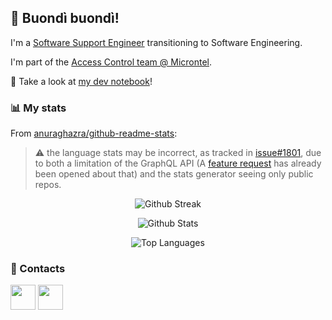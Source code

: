 ## 👋 Buondì buondì!

I'm a [Software Support Engineer](https://bestaccreditedcolleges.org/articles/software-support-engineer-roles-responsibilities-duties.html) transitioning to Software Engineering.

I'm part of the [Access Control team @ Microntel](https://www.microntel.com/en/solutions/access-control/). 

:memo: Take a look at [my dev notebook](https://sannae.github.io/the-notebook)!

<!--
<p align="left"> <img src="https://komarev.com/ghpvc/?username=sannae&label=Profile%20views&color=0e75b6&style=flat" alt="sannae" /> </p>

![visitors](https://visitor-badge.glitch.me/badge?page_id=sannae.sannae&left_color=grey&right_color=blue)
-->

### :bar_chart: My stats

From [anuraghazra/github-readme-stats](https://github.com/anuraghazra/github-readme-stats):

> :warning: the language stats may be incorrect, as tracked in [issue#1801](https://github.com/anuraghazra/github-readme-stats/issues/1801), due to both a limitation of the GraphQL API (A [feature request](https://github.com/orgs/community/discussions/18230) has already been opened about that) and the stats generator seeing only public repos.

<p align="center"><img alt="Github Streak" src="https://github-readme-streak-stats.herokuapp.com/?user=sannae&theme=dark" /></p>

<p align="center"><img alt="Github Stats" src="https://github-readme-stats.vercel.app/api?username=sannae&show_icons=true&count_private=true&theme=dark&include_all_commits=true&cache_seconds=1800"/></p>

<p align="center"><img alt="Top Languages" src="https://github-readme-stats.vercel.app/api/top-langs/?username=sannae&hide=matlab&langs_count=10&theme=dark&layout=compact"/></p>


### 📢 Contacts

[<img align="center" height="40" src="https://img.icons8.com/color/144/000000/linkedin.png"/>](https://www.linkedin.com/in/edoardosanna/)
[<img align="center" height="40" src="https://cdn.jsdelivr.net/npm/simple-icons@3.0.1/icons/dev-dot-to.svg"/>](https://dev.to/sannae)

<!-- A similar page can be built with https://rahuldkjain.github.io/gh-profile-readme-generator/ -->

<!-- To add language icons, use https://devicon.dev/ -->

<!-- Some more nice tools: https://github.com/abhisheknaiidu/awesome-github-profile-readme#tools --> 

